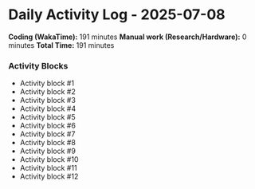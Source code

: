 # Daily Activity Log - 2025-07-08

**Coding (WakaTime):** 191 minutes
**Manual work (Research/Hardware):** 0 minutes
**Total Time:** 191 minutes

### Activity Blocks
- Activity block #1
- Activity block #2
- Activity block #3
- Activity block #4
- Activity block #5
- Activity block #6
- Activity block #7
- Activity block #8
- Activity block #9
- Activity block #10
- Activity block #11
- Activity block #12
